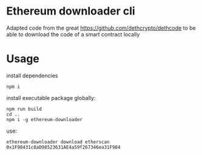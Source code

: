 # Ethereum downloader cli

Adapted code from the great https://github.com/dethcrypto/dethcode
to be able to download the code of a smart contract locally

# Usage

install dependencies 

```
npm i
```

install executable package globally:

```
npm run build
cd ..
npm i -g ethereum-downloader
```

use:
```
ethereum-downloader download etherscan 0x1F98431c8aD98523631AE4a59f267346ea31F984
```